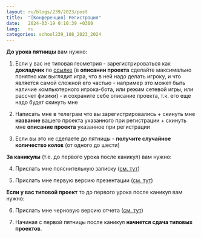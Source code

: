 ```yaml
---
layout: ru/blogs/239/2023/post
title:  "[Конференция] Регистрация"
date:   2024-03-19 0:10:39 +0300
lang:   ru
categories: school239_108_2023_2024
---
```


**До урока пятницы** вам нужно:

1) Если у вас не типовая геометрия - зарегистрироваться как **докладчик** по [ссылке](https://239.ru/conf-informatics) (в **описании проекта** сделайте максимально понятно как выглядит игра, что в ней надо делать игроку, и что является самой сложной его частью - например это может быть наличие компьютерного игрока-бота, или режим сетевой игры, или рассчет физики) - и сохраните себе описание проекта, т.к. его еще надо будет скинуть мне

2) Написать мне в телеграм что вы зарегистрировались + скинуть мне **название** вашего проекта указанного при регистрации + скинуть мне **описание проекта** указанное при регистрации

3) Если вы это не сделаете до пятницы - **получите случайное количество колов** (от одного до шести)

**За каникулы** (т.е. до первого урока после каникул) вам нужно:

4) Прислать мне пояснительную записку ([см. тут](https://polarnick.com/blogs/239/2023/school239_108_2023_2024/2024/03/17/projects_docs.html))

5) Прислать мне первую версию презентации ([см. тут](https://polarnick.com/blogs/239/2023/school239_108_2023_2024/2024/03/17/projects_docs.html))

**Если у вас типовой проект** то до первого урока после каникул вам нужно:

6) Прислать мне черновую версию отчета ([см. тут](https://polarnick.com/blogs/239/2023/school239_108_2023_2024/2024/03/17/projects_docs.html))

7) Начиная с первой пятницы после каникул **начнется сдача типовых проектов**. 
